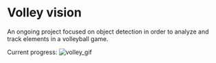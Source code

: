 # Volley vision

An ongoing project focused on object detection in order to analyze and track elements in a volleyball game.

Current progress:
![volley_gif](https://github.com/user-attachments/assets/d78101e1-6512-4e59-92d5-2a90488f1924)

